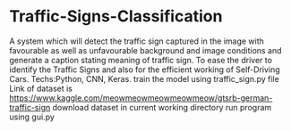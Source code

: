 # Traffic-Signs-Classification
A system which will detect the traffic sign captured in the image with favourable as well as unfavourable background and image conditions and generate a caption stating meaning of traffic sign.
To ease the driver to identify the Traffic Signs and also for the efficient working of Self-Driving Cars. Techs:Python, CNN, Keras.
train the model using traffic_sign.py file
Link of dataset is https://www.kaggle.com/meowmeowmeowmeowmeow/gtsrb-german-traffic-sign
download dataset in current working directory
run program using gui.py

